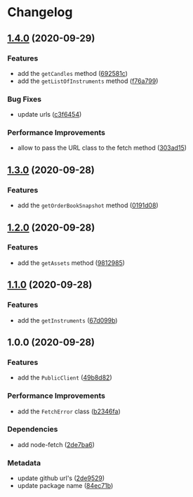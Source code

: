 # Changelog

## [1.4.0](https://github.com/b2broker/b2trader-node/compare/v1.3.0...v1.4.0) (2020-09-29)

### Features

- add the `getCandles` method ([692581c](https://github.com/b2broker/b2trader-node/commit/692581c75391e0465bf0f465ce8f43ab778773e6))
- add the `getListOfInstruments` method ([f76a799](https://github.com/b2broker/b2trader-node/commit/f76a7992a83569da3858f5cee0ddc56353049222))

### Bug Fixes

- update urls ([c3f6454](https://github.com/b2broker/b2trader-node/commit/c3f6454a53d8e249413d9f89841b1c9a206d604b))

### Performance Improvements

- allow to pass the URL class to the fetch method ([303ad15](https://github.com/b2broker/b2trader-node/commit/303ad15bb2ff1e7581c28f1e260638aaf69ac743))

## [1.3.0](https://github.com/b2broker/b2trader-node/compare/v1.2.0...v1.3.0) (2020-09-28)

### Features

- add the `getOrderBookSnapshot` method ([0191d08](https://github.com/b2broker/b2trader-node/commit/0191d0840554f7022f7b37e6010ec8874320ed73))

## [1.2.0](https://github.com/b2broker/b2trader-node/compare/v1.1.0...v1.2.0) (2020-09-28)

### Features

- add the `getAssets` method ([9812985](https://github.com/b2broker/b2trader-node/commit/9812985c09902410e7ec81bfdfe2ac9c5391545f))

## [1.1.0](https://github.com/b2broker/b2trader-node/compare/v1.0.0...v1.1.0) (2020-09-28)

### Features

- add the `getInstruments` ([67d099b](https://github.com/b2broker/b2trader-node/commit/67d099baee3aab3f0826b6fde2180c1bc10ddd77))

## 1.0.0 (2020-09-28)

### Features

- add the `PublicClient` ([49b8d82](https://github.com/b2broker/b2trader-node/commit/49b8d82f0fe576762e34183c980e0bf7f6a13e7d))

### Performance Improvements

- add the `FetchError` class ([b2346fa](https://github.com/b2broker/b2trader-node/commit/b2346fa579ff40ba0c99e65252a62dfef1db0e21))

### Dependencies

- add node-fetch ([2de7ba6](https://github.com/b2broker/b2trader-node/commit/2de7ba6624b96366b69019642da7e195dd710593))

### Metadata

- update github url's ([2de9529](https://github.com/b2broker/b2trader-node/commit/2de9529c72f7cd4865f0fd79ff8b36b413361323))
- update package name ([84ec71b](https://github.com/b2broker/b2trader-node/commit/84ec71b733bd23f4978653dea1883c223c7ef79e))
